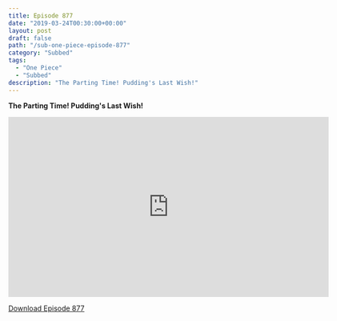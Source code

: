 ```yaml
---
title: Episode 877
date: "2019-03-24T00:30:00+00:00"
layout: post
draft: false
path: "/sub-one-piece-episode-877"
category: "Subbed"
tags:
  - "One Piece"
  - "Subbed"
description: "The Parting Time! Pudding's Last Wish!"
---
```


**The Parting Time! Pudding's Last Wish!**

<iframe width="640" height="360" src="https://www.rapidvideo.com/e/G6FRPHEOJ2" frameborder="0" marginwidth=0 marginheight=0 scrolling=no allowfullscreen></iframe>

<a href="http://ouo.io/qs/eCodkFEQ?s=https://rapidvid.to/d/https://www.rapidvideo.com/e/G6FRPHEOJ2">Download Episode 877</a>
